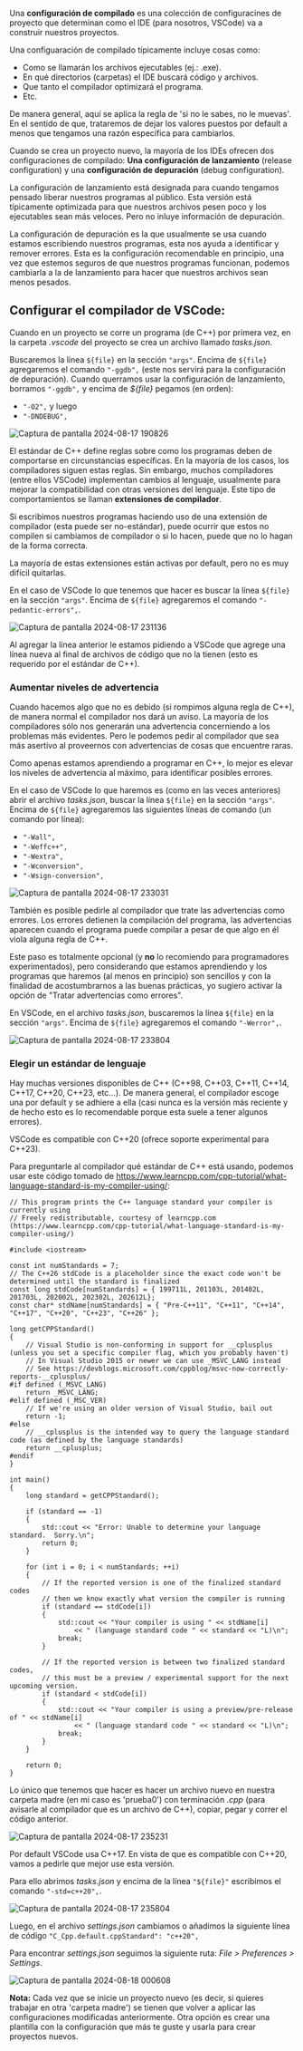 Una **configuración de compilado** es una colección de configuracines de proyecto que determinan como el IDE (para nosotros, VSCode) va a construir nuestros proyectos.

Una configuaración de compilado típicamente incluye cosas como:
* Como se llamarán los archivos ejecutables (ej.: .exe).
* En qué directorios (carpetas) el IDE buscará código y archivos.
* Que tanto el compilador optimizará el programa.
* Etc.

De manera general, aquí se aplica la regla de 'si no le sabes, no le muevas'. En el sentido de que, trataremos de dejar los valores puestos por default a menos que tengamos una razón específica para cambiarlos.

Cuando se crea un proyecto nuevo, la mayoría de los IDEs ofrecen dos configuraciones de compilado: **Una configuración de lanzamiento** (release configuration) y una **configuración de depuración** (debug configuration).

La configuración de lanzamiento está designada para cuando tengamos pensado liberar nuestros programas al público. Esta versión está típicamente optimizada para que nuestros archivos pesen poco y los ejecutables sean más veloces. Pero no inluye información de depuración.

La configuración de depuración es la que usualmente se usa cuando estamos escribiendo nuestros programas, esta nos ayuda a identificar y remover errores. Esta es la configuración recomendable en principio, una vez que estemos seguros de que nuestros programas funcionan, podemos cambiarla a la de lanzamiento para hacer que nuestros archivos sean menos pesados.

## Configurar el compilador de VSCode:

Cuando en un proyecto se corre un programa (de C++) por primera vez, en la carpeta *.vscode* del proyecto se crea un archivo llamado *tasks.json*.

Buscaremos la línea `${file}` en la sección `"args"`. Encima de `${file}` agregaremos el comando `"-ggdb",` (este nos servirá para la configuración de depuración). Cuando querramos usar la configuración de lanzamiento, borramos `"-ggdb",` y encima de *${file}* pegamos (en orden):
* `"-O2",` y luego
* `"-DNDEBUG",`

![Captura de pantalla 2024-08-17 190826](https://github.com/user-attachments/assets/cdf85869-ad99-4f14-9f6f-40abb720db56)

El estándar de C++ define reglas sobre como los programas deben de comportarse en circunstancias específicas. En la mayoría de los casos, los compiladores siguen estas reglas. Sin embargo, muchos compiladores (entre ellos VSCode) implementan cambios al lenguaje, usualmente para mejorar la compatibilidad con otras versiones del lenguaje. Este tipo de comportamientos se llaman **extensiones de compilador**.

Si escribimos nuestros programas haciendo uso de una extensión de compilador (esta puede ser no-estándar), puede ocurrir que estos no compilen si cambiamos de compilador o si lo hacen, puede que no lo hagan de la forma correcta.

La mayoría de estas extensiones están activas por default, pero no es muy difícil quitarlas.

En el caso de VSCode lo que tenemos que hacer es buscar la línea `${file}` en la sección `"args"`. Encima de `${file}` agregaremos el comando `"-pedantic-errors",`.

![Captura de pantalla 2024-08-17 231136](https://github.com/user-attachments/assets/96e397ea-57ea-46d5-a221-942f104c40ae)

Al agregar la línea anterior le estamos pidiendo a VSCode que agrege una línea nueva al final de archivos de código que no la tienen (esto es requerido por el estándar de C++).

### Aumentar niveles de advertencia

Cuando hacemos algo que no es debido (si rompimos alguna regla de C++), de manera normal el compilador nos dará un aviso. La mayoría de los compiladores sólo nos generarán una advertencia concerniendo a los problemas más evidentes. Pero le podemos pedir al compilador que sea más asertivo al proveernos con advertencias de cosas que encuentre raras.

Como apenas estamos aprendiendo a programar en C++, lo mejor es elevar los niveles de advertencia al máximo, para identificar posibles errores.

En el caso de VSCode lo que haremos es (como en las veces anteriores) abrir el archivo *tasks.json*, buscar la línea `${file}` en la sección `"args"`. Encima de `${file}` agregaremos las siguientes líneas de comando (un comando por línea):
* `"-Wall",`
* `"-Weffc++",`
* `"-Wextra",`
* `"-Wconversion",`
* `"-Wsign-conversion",`

![Captura de pantalla 2024-08-17 233031](https://github.com/user-attachments/assets/4cd759c5-0a0a-4160-b5b4-f8663aeccf77)

También es posible pedirle al compilador que trate las advertencias como errores. Los errores detienen la compilación del programa, las advertencias aparecen cuando el programa puede compilar a pesar de que algo en él viola alguna regla de C++.

Este paso es totalmente opcional (y **no** lo recomiendo para programadores experimentados), pero considerando que estamos aprendiendo y los programas que haremos (al menos en principio) son sencillos y con la finalidad de acostumbrarnos a las buenas prácticas, yo sugiero activar la opción de "Tratar advertencias como errores".

En VSCode, en el archivo *tasks.json*, buscaremos la línea `${file}` en la sección `"args"`. Encima de `${file}` agregaremos el comando `"-Werror",`.

![Captura de pantalla 2024-08-17 233804](https://github.com/user-attachments/assets/f0052ffa-efd6-4de8-ad80-e7cfe6aa12d1)

### Elegir un estándar de lenguaje

Hay muchas versiones disponibles de C++ (C++98, C++03, C++11, C++14, C++17, C++20, C++23, etc…). De manera general, el compilador escoge una por default y se adhiere a ella (casi nunca es la versión más reciente y de hecho esto es lo recomendable porque esta suele a tener algunos errores).

VSCode es compatible con C++20 (ofrece soporte experimental para C++23).

Para preguntarle al compilador qué estándar de C++ está usando, podemos usar este código tomado de https://www.learncpp.com/cpp-tutorial/what-language-standard-is-my-compiler-using/:
```
// This program prints the C++ language standard your compiler is currently using
// Freely redistributable, courtesy of learncpp.com (https://www.learncpp.com/cpp-tutorial/what-language-standard-is-my-compiler-using/)

#include <iostream>

const int numStandards = 7;
// The C++26 stdCode is a placeholder since the exact code won't be determined until the standard is finalized
const long stdCode[numStandards] = { 199711L, 201103L, 201402L, 201703L, 202002L, 202302L, 202612L};
const char* stdName[numStandards] = { "Pre-C++11", "C++11", "C++14", "C++17", "C++20", "C++23", "C++26" };

long getCPPStandard()
{
    // Visual Studio is non-conforming in support for __cplusplus (unless you set a specific compiler flag, which you probably haven't)
    // In Visual Studio 2015 or newer we can use _MSVC_LANG instead
    // See https://devblogs.microsoft.com/cppblog/msvc-now-correctly-reports-__cplusplus/
#if defined (_MSVC_LANG)
    return _MSVC_LANG;
#elif defined (_MSC_VER)
    // If we're using an older version of Visual Studio, bail out
    return -1;
#else
    // __cplusplus is the intended way to query the language standard code (as defined by the language standards)
    return __cplusplus;
#endif
}

int main()
{
    long standard = getCPPStandard();

    if (standard == -1)
    {
        std::cout << "Error: Unable to determine your language standard.  Sorry.\n";
        return 0;
    }

    for (int i = 0; i < numStandards; ++i)
    {
        // If the reported version is one of the finalized standard codes
        // then we know exactly what version the compiler is running
        if (standard == stdCode[i])
        {
            std::cout << "Your compiler is using " << stdName[i]
                << " (language standard code " << standard << "L)\n";
            break;
        }

        // If the reported version is between two finalized standard codes,
        // this must be a preview / experimental support for the next upcoming version.
        if (standard < stdCode[i])
        {
            std::cout << "Your compiler is using a preview/pre-release of " << stdName[i]
                << " (language standard code " << standard << "L)\n";
            break;
        }
    }

    return 0;
}
```
Lo único que tenemos que hacer es hacer un archivo nuevo en nuestra carpeta madre (en mi caso es 'prueba0') con terminación *.cpp* (para avisarle al compilador que es un archivo de C++), copiar, pegar y correr el código anterior. 

![Captura de pantalla 2024-08-17 235231](https://github.com/user-attachments/assets/ff224851-4899-487e-8059-94c2ca81e9c5)

Por default VSCode usa C++17. En vista de que es compatible con C++20, vamos a pedirle que mejor use esta versión.

Para ello abrimos *tasks.json* y encima de la línea `"${file}"` escribimos el comando `"-std=c++20",`.

![Captura de pantalla 2024-08-17 235804](https://github.com/user-attachments/assets/7a7bc3fb-14a6-4753-869f-6692f2232fc7)

Luego, en el archivo *settings.json* cambiamos o añadimos la siguiente línea de código `"C_Cpp.default.cppStandard": "c++20",`

Para encontrar *settings.json* seguimos la siguiente ruta: *File > Preferences > Settings*.

![Captura de pantalla 2024-08-18 000608](https://github.com/user-attachments/assets/4937b2e3-0025-4dfd-ab85-3734cd3faa2c)



**Nota:** Cada vez que se inicie un proyecto nuevo (es decir, si quieres trabajar en otra 'carpeta madre') se tienen que volver a aplicar las configuraciones modificadas anteriormente. Otra opción es crear una plantilla con la configuración que más te guste y usarla para crear proyectos nuevos.

